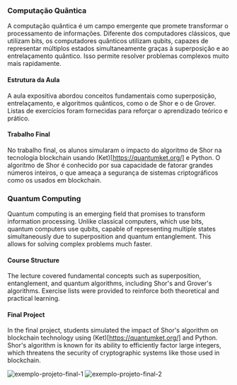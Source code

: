 ### Computação Quântica

A computação quântica é um campo emergente que promete transformar o processamento de informações. Diferente dos computadores clássicos, que utilizam bits, os computadores quânticos utilizam qubits, capazes de representar múltiplos estados simultaneamente graças à superposição e ao entrelaçamento quântico. Isso permite resolver problemas complexos muito mais rapidamente.

#### Estrutura da Aula

A aula expositiva abordou conceitos fundamentais como superposição, entrelaçamento, e algoritmos quânticos, como o de Shor e o de Grover. Listas de exercícios foram fornecidas para reforçar o aprendizado teórico e prático.

#### Trabalho Final

No trabalho final, os alunos simularam o impacto do algoritmo de Shor na tecnologia blockchain usando (Ket)[https://quantumket.org/] e Python. O algoritmo de Shor é conhecido por sua capacidade de fatorar grandes números inteiros, o que ameaça a segurança de sistemas criptográficos como os usados em blockchain.

### Quantum Computing

Quantum computing is an emerging field that promises to transform information processing. Unlike classical computers, which use bits, quantum computers use qubits, capable of representing multiple states simultaneously due to superposition and quantum entanglement. This allows for solving complex problems much faster.

#### Course Structure

The lecture covered fundamental concepts such as superposition, entanglement, and quantum algorithms, including Shor's and Grover's algorithms. Exercise lists were provided to reinforce both theoretical and practical learning.

#### Final Project

In the final project, students simulated the impact of Shor's algorithm on blockchain technology using (Ket)[https://quantumket.org/] and Python. Shor's algorithm is known for its ability to efficiently factor large integers, which threatens the security of cryptographic systems like those used in blockchain.

![exemplo-projeto-final-1](https://github.com/vvc-git/UFSC/assets/78426009/19cd3aaa-8be5-4454-a06f-92342c760a7c)
![exemplo-projeto-final-2](https://github.com/vvc-git/UFSC/assets/78426009/6989a99b-f4ee-4f64-8862-d377a6b13e2d)
